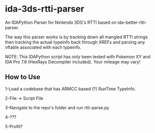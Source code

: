 # ida-3ds-rtti-parser
An IDAPython Parser for Nintendo 3DS's RTTI based on ida-better-rtti-parser.

The way this parser works is by tracking down all mangled RTTI strings then tracking the actual typeinfo back through XREFs and parsing any vftable associated with each typeinfo.

NOTE: This IDAPython script has only been tested with Pokemon XY and IDA Pro 7.6 (HexRays Decompiler included). Your mileage may vary!

## How to Use

1-Load a codebase that has ARMCC based (?) RunTime TypeInfo.

2-File -> Script File

3-Navigate to the repo's folder and run rtti-parse.py

4-???

5-Profit?
